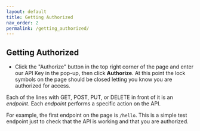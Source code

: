```yaml
---
layout: default
title: Getting Authorized
nav_order: 2
permalink: /getting_authorized/
---
```


## Getting Authorized

- Click the "Authorize" button in the top right corner of the page and enter our API Key in the pop-up, then click **Authorize**.  At this point the lock symbols on the page should be closed letting you know you are authorized for access.

Each of the lines with GET, POST, PUT, or DELETE in front of it is an _endpoint_.  Each _endpoint_ performs a specific action on the API.

For example, the first endpoint on the page is `/hello`.  This is a simple test endpoint just to check that the API is working and that you are authorized.